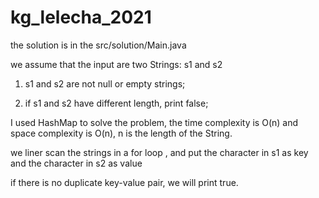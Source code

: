# kg_lelecha_2021

the solution is in the src/solution/Main.java

we assume that the input are two Strings: s1 and s2

1.  s1 and s2 are not null or empty strings;

2. if s1 and s2 have different length, print false;

I used HashMap to solve the problem, the time complexity is O(n) and space complexity is O(n), n is the length of the String.

we liner scan the strings in a for loop , and put the character in s1 as key and the character in s2 as value

if there is no duplicate key-value pair, we will print true.


